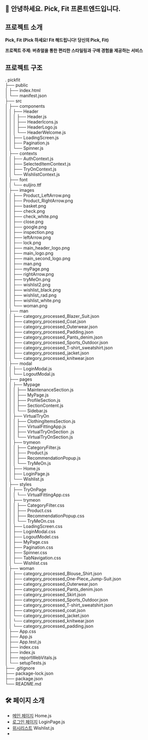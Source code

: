 ## 🙌 안녕하세요. Pick, Fit 프론트엔드입니다.

## 프로젝트 소개
**Pick, Fit (Pick 하세요! Fit 해드립니다! 당신의 Pick, Fit)**

**프로젝트 주제: 버츄얼을 통한 편리한 스타일링과 구매 경험을 제공하는 서비스**

## 프로젝트 구조
.
pickfit <br>
├── public<br>
│   ├── index.html<br>
│   └── manifest.json<br>
├── src<br>
│   ├── components<br>
│   │   ├── Header<br>
│   │   │   ├── Header.js<br>
│   │   │   ├── HeaderIcons.js<br>
│   │   │   ├── HeaderLogo.js<br>
│   │   │   └── HeaderWelcome.js<br>
│   │   ├── LoadingScreen.js<br>
│   │   ├── Pagination.js<br>
│   │   └── Spinner.js<br>
│   ├── contexts<br>
│   │   ├── AuthContext.js<br>
│   │   ├── SelectedItemContext.js<br>
│   │   ├── TryOnContext.js<br>
│   │   └── WishlistContext.js<br>
│   ├── font<br>
│   │   └── euljiro.ttf<br>
│   ├── images<br>
│   │   ├── Product_LeftArrow.png<br>
│   │   ├── Product_RightArrow.png<br>
│   │   ├── basket.png<br>
│   │   ├── check.png<br>
│   │   ├── check_white.png<br>
│   │   ├── close.png<br>
│   │   ├── google.png<br>
│   │   ├── inspection.png<br>
│   │   ├── leftArrow.png<br>
│   │   ├── lock.png<br>
│   │   ├── main_header_logo.png<br>
│   │   ├── main_logo.png<br>
│   │   ├── main_second_logo.png<br>
│   │   ├── man.png<br>
│   │   ├── myPage.png<br>
│   │   ├── rightArrow.png<br>
│   │   ├── tryMeOn.png<br>
│   │   ├── wishlist2.png<br>
│   │   ├── wishlist_black.png<br>
│   │   ├── wishlist_rad.png<br>
│   │   ├── wishlist_white.png<br>
│   │   └── woman.png<br>
│   ├── man<br>
│   │   ├── category_processed_Blazer_Suit.json<br>
│   │   ├── category_processed_Coat.json<br>
│   │   ├── category_processed_Outerwear.json<br>
│   │   ├── category_processed_Padding.json<br>
│   │   ├── category_processed_Pants_denim.json<br>
│   │   ├── category_processed_Sports_Outdoor.json<br>
│   │   ├── category_processed_T-shirt_sweatshirt.json<br>
│   │   ├── category_processed_jacket.json<br>
│   │   └── category_processed_knitwear.json<br>
│   ├── modal<br>
│   │   ├── LoginModal.js<br>
│   │   └── LogoutModal.js<br>
│   ├── pages<br>
│   │   ├── Mypage<br>
│   │   │   ├── MaintenanceSection.js<br>
│   │   │   ├── MyPage.js<br>
│   │   │   ├── ProfileSection.js<br>
│   │   │   ├── SectionContent.js<br>
│   │   │   └── Sidebar.js<br>
│   │   ├── VirtualTryOn<br>
│   │   │   ├── ClothingItemsSection.js<br>
│   │   │   ├── VirtualFittingApp.js<br>
│   │   │   ├── VirtualTryOnSection .js<br>
│   │   │   └── VirtualTryOnSection.js<br>
│   │   ├── trymeon<br>
│   │   │   ├── CategoryFilter.js<br>
│   │   │   ├── Product.js<br>
│   │   │   ├── RecommendationPopup.js<br>
│   │   │   └── TryMeOn.js<br>
│   │   ├── Home.js<br>
│   │   ├── LoginPage.js<br>
│   │   └── Wishlist.js<br>
│   ├── styles<br>
│   │   ├── TryOnPage<br>
│   │   │   └── VirtualFittingApp.css<br>
│   │   ├── trymeon<br>
│   │   │   ├── CategoryFilter.css<br>
│   │   │   ├── Product.css<br>
│   │   │   ├── RecommendationPopup.css<br>
│   │   │   └── TryMeOn.css<br>
│   │   ├── LoadingScreen.css<br>
│   │   ├── LoginModal.css<br>
│   │   ├── LogoutModel.css<br>
│   │   ├── MyPage.css<br>
│   │   ├── Pagination.css<br>
│   │   ├── Spinner.css<br>
│   │   ├── TabNavigation.css<br>
│   │   └── Wishlist.css<br>
│   ├── woman<br>
│   │   ├── category_processed_Blouse_Shirt.json<br>
│   │   ├── category_processed_One-Piece_Jump-Suit.json<br>
│   │   ├── category_processed_Outerwear.json<br>
│   │   ├── category_processed_Pants_denim.json<br>
│   │   ├── category_processed_Skirt.json<br>
│   │   ├── category_processed_Sports_Outdoor.json<br>
│   │   ├── category_processed_T-shirt_sweatshirt.json<br>
│   │   ├── category_processed_coat.json<br>
│   │   └── category_processed_jacket.json<br>
│   │   └── category_processed_knitwear.json<br>
│   │   └── category_processed_padding.json<br>
│   ├── App.css<br>
│   ├── App.js<br>
│   ├── App.test.js<br>
│   ├── index.css<br>
│   ├── index.js<br>
│   ├── reportWebVitals.js<br>
│   └── setupTests.js<br>
├── .gitignore<br>
├── package-lock.json<br>
├── package.json<br>
└── README.md
## 🛠 페이지 소개
- [메인 페이지](#Home.js) Home.js
- [로그인 페이지](LoginPage.js) LoginPage.js
- [위시리스트](Wishlist.js) Wishlist.js
-  
